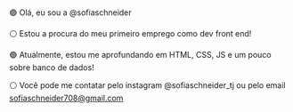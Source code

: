   🟣 Olá, eu sou a @sofiaschneider

  ⚪ Estou a procura do meu primeiro emprego como dev front end!
  
  🟣 Atualmente, estou me aprofundando em HTML, CSS, JS e um pouco sobre banco de dados!
  
  ⚪ Você pode me contatar pelo instagram @sofiaschneider_tj ou pelo email sofiaschneider708@gmail.com
  

<!---
sofiaschneider/sofiaschneider is a ✨ special ✨ repository because its `README.md` (this file) appears on your GitHub profile.
You can click the Preview link to take a look at your changes.
--->
